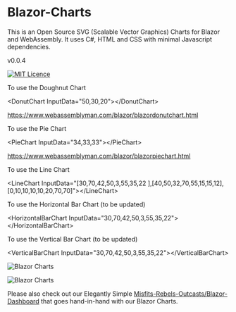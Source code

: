 # Blazor-Charts
This is an Open Source SVG (Scalable Vector Graphics) Charts for Blazor and WebAssembly. It uses C#, HTML and CSS with minimal Javascript dependencies.  

v0.0.4

[![MIT Licence](https://www.webassemblyman.com/images/mitlicense.png)](https://www.webassemblyman.com/MITLicense.txt)

To use the Doughnut Chart

&lt;DonutChart InputData="50,30,20"&gt;&lt;/DonutChart&gt;

https://www.webassemblyman.com/blazor/blazordonutchart.html

To use the Pie Chart

&lt;PieChart InputData="34,33,33"&gt;&lt;/PieChart&gt;

https://www.webassemblyman.com/blazor/blazorpiechart.html

To use the Line Chart

&lt;LineChart InputData="[30,70,42,50,3,55,35,22 ],[40,50,32,70,55,15,15,12],[0,10,10,10,10,20,70,70]"&gt;&lt;/LineChart&gt;

To use the Horizontal Bar Chart (to be updated)

&lt;HorizontalBarChart InputData="30,70,42,50,3,55,35,22"&gt;&lt;/HorizontalBarChart&gt;

To use the Vertical Bar Chart (to be updated)

&lt;VerticalBarChart InputData="30,70,42,50,3,55,35,22"&gt;&lt;/VerticalBarChart&gt;


![Blazor Charts](https://barcoderesource.com/blazor/blazorcharts.png)

![Blazor Charts](https://barcoderesource.com/blazor/blazorbarcharts.png)

Please also check out our Elegantly Simple [Misfits-Rebels-Outcasts/Blazor-Dashboard](https://github.com/Misfits-Rebels-Outcasts/Blazor-Dashboard) that goes hand-in-hand with our Blazor Charts.
